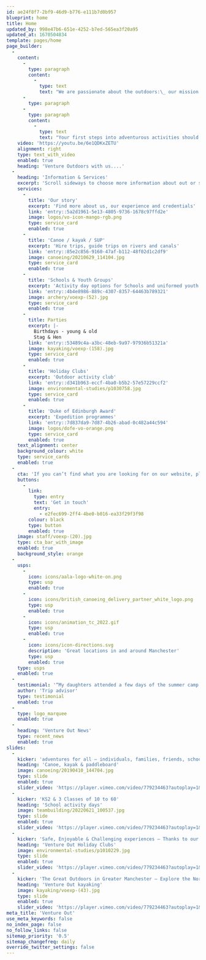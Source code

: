 ```yaml
---
id: ae24f8f7-2bf9-46d9-b776-e111b7d0b957
blueprint: home
title: Home
updated_by: 998e47b6-651e-4252-b7ed-565ea3f20a95
updated_at: 1670504834
template: pages/home
page_builder:
  -
    content:
      -
        type: paragraph
        content:
          -
            type: text
            text: "We are passionate about the outdoors:\_ our mission is to introduce people of all ages and backgrounds to adventurous activities in Greater Manchester. \_For over a decade we have been providing canoe trips on the Mersey, Outdoor Activity days for schools, \_and Holiday Clubs & Birthday parties for families."
      -
        type: paragraph
      -
        type: paragraph
        content:
          -
            type: text
            text: "Your first steps into adventurous activities should be challenging but safe. We have an Adventurous Activities Licence (AALS) that enables us to work for Schools and Youth Groups. We are a British Canoeing Deliver Partner. We employ great staff who hold the relevant leadership and coaching qualifications and first Aid certificates.  And Trip Advisor consistently awards up their Traveller's Choice Award every year."
    video: 'https://youtu.be/6e1QDKxZETU'
    alignment: right
    type: text_with_video
    enabled: true
    heading: 'Venture Outdoors with us....'
  -
    heading: 'Information & Services'
    excerpt: 'Scroll sideways to choose more information about out or see some of our most popular services'
    services:
      -
        title: 'Our story'
        excerpt: 'Find more about us, our experience and credentials'
        link: 'entry::5a2d1961-5e13-4805-9736-1678c97ffd2e'
        image: logos/vo-icon-mango-rgb.png
        type: service_card
        enabled: true
      -
        title: 'Canoe / kayak / SUP'
        excerpt: 'Hire trips, guide trips on rivers and canals'
        link: 'entry::85e2c856-9160-47af-b112-48f02d1c2df9'
        image: canoeing/20210629_114104.jpg
        type: service_card
        enabled: true
      -
        title: 'Schools & Youth Groups'
        excerpt: 'Activity day options for Schools and uniformed youth groups'
        link: 'entry::4b4e8986-889c-4307-8357-64463b789321'
        image: archery/voexp-(52).jpg
        type: service_card
        enabled: true
      -
        title: Parties
        excerpt: |-
          Birthdays - young & old
          Stag & Hen
        link: 'entry::53489c4a-a3bc-48eb-9a97-97936b51321a'
        image: kayaking/voexp-(158).jpg
        type: service_card
        enabled: true
      -
        title: 'Holiday Clubs'
        excerpt: 'Outdoor activity club'
        link: 'entry::d341b963-eccf-4ba0-b5b2-57e57229ccf2'
        image: environmental-studies/p1030758.jpg
        type: service_card
        enabled: true
      -
        title: 'Duke of Edinburgh Award'
        excerpt: 'Expedition programmes'
        link: 'entry::7d837da9-7d87-4b26-abad-0c482a44c594'
        image: logos/dofe-vo-orange.png
        type: service_card
        enabled: true
    text_alignment: center
    background_colour: white
    type: service_cards
    enabled: true
  -
    cta: 'If you can’t find what you are looking for on our website, please get in touch.  We’ve supported many individuals, groups or charities with their requests'
    buttons:
      -
        link:
          type: entry
          text: 'Get in touch'
          entry:
            - e2fec699-2ff4-4be0-b016-ea33f29f3f98
        colour: black
        type: button
        enabled: true
    image: staff/voexp-(20).jpg
    type: cta_bar_with_image
    enabled: true
    background_style: orange
  -
    usps:
      -
        icon: icons/aala-logo-white-on.png
        type: usp
        enabled: true
      -
        icon: icons/british_canoeing_delivery_partner_white_logo.png
        type: usp
        enabled: true
      -
        icon: icons/animation_tc_2022.gif
        type: usp
        enabled: true
      -
        icon: icons/icon-directions.svg
        description: 'Great locations in and around Manchester'
        type: usp
        enabled: true
    type: usps
    enabled: true
  -
    testimonial: '“My daughters attended a few days of the summer camp last year and had an amazing time! They really enjoyed all the activities, especially the kayaking. The staff are very experienced and are really good with all the kids. My daughters will definitely be back this half-term and also in the summer. Highly recommended for a fun and exciting alternative to the usual summers camps!!!”'
    author: 'Trip advisor'
    type: testimonial
    enabled: true
  -
    type: logo_marquee
    enabled: true
  -
    heading: 'Venture Out News'
    type: recent_news
    enabled: true
slides:
  -
    kicker: 'adventures for all – individuals, families, friends, schools & youth groups.'
    heading: 'Canoe, kayak & paddleboard'
    image: canoeing/20190410_144704.jpg
    type: slide
    enabled: true
    slider_video: 'https://player.vimeo.com/video/779234463?autoplay=1&title=0&byline=0&portrait=0&loop=1&muted=1'
  -
    kicker: 'KS2 & 3 Classes of 10 to 60'
    heading: 'School activity days'
    image: teambuilding/20220621_100537.jpg
    type: slide
    enabled: true
    slider_video: 'https://player.vimeo.com/video/779234463?autoplay=1&title=0&byline=0&portrait=0&loop=1&muted=1'
  -
    kicker: 'Safe, Enjoyable & Challenging experiences – Thanks to our qualified, experienced staff'
    heading: 'Venture Out Holiday Clubs'
    image: environmental-studies/p1010229.jpg
    type: slide
    enabled: true
    slider_video: 'https://player.vimeo.com/video/779234463?autoplay=1&title=0&byline=0&portrait=0&loop=1&muted=1'
  -
    kicker: 'The Great Outdoors in Greater Manchester – Explore the North West and Peak District'
    heading: 'Venture Out kayaking'
    image: kayaking/voexp-(43).jpg
    type: slide
    enabled: true
    slider_video: 'https://player.vimeo.com/video/779234463?autoplay=1&title=0&byline=0&portrait=0&loop=1&muted=1'
meta_title: 'Venture Out'
use_meta_keywords: false
no_index_page: false
no_follow_links: false
sitemap_priority: '0.5'
sitemap_changefreq: daily
override_twitter_settings: false
---
```

